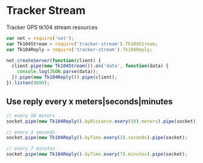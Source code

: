 # Tracker Stream

Tracker GPS tk104 stream resources

```js
var net = require('net');
var Tk104Stream = require('tracker-stream').Tk104Stream;
var Tk104Reply = require('tracker-stream').Tk104Reply;

net.createServer(function(client) {
  client.pipe(new Tk104Stream()).on('data', function(data) {
    console.log(JSON.parse(data));
  }).pipe(new Tk104Reply()).pipe(client);
}).listen(9000);
```

## Use reply every x meters|seconds|minutes

```js
// every 50 meters
socket.pipe(new Tk104Reply().byDistance.every(50).meters).pipe(socket);

// every 3 seconds
socket.pipe(new Tk104Reply().byTime.every(3).seconds).pipe(socket);

// every 7 minutes
socket.pipe(new Tk104Reply().byTime.every(7).minutes).pipe(socket);
```

